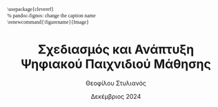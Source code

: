 ---
author:
 - Θεοφίλου Στυλιανός
author-genitive: Θεοφίλου Στυλιανού
author-mnr: 1072791
subject: Διπλωματική
title: Σχεδιασμός και Ανάπτυξη Ψηφιακού Παιχνιδιού Μάθησης
title-en: Design and Development of Digital Learning Game
date: Δεκέμβριος 2024
place: Πάτρα
school: Πολυτεχνική Σχολή
department: Ηλεκτρολόγων Μηχανικών \& Τεχνολογίας Υπολογιστών
supervisor: Σιντόρης Χρήστος, Ε.ΔΙ.Π.
commitee:
    - Σγάρμπας Κυριάκος, Καθηγητής
director:
abstract-el: Lorem ipsum dolor sit amet, consetetur sadipscing elitr, sed diam nonumy eirmod tempor invidunt ut labore et dolore magna aliquyam erat, sed diam voluptua. At vero eos et accusam et justo duo dolores et ea rebum. Stet clita kasd gubergren, no sea takimata sanctus est Lorem ipsum dolor sit amet. Lorem ipsum dolor sit amet, consetetur sadipscing elitr, sed diam nonumy eirmod tempor invidunt ut labore et dolore magna aliquyam erat, sed diam voluptua.
abstract-en: Lorem ipsum dolor sit amet, consetetur sadipscing elitr, sed diam nonumy eirmod tempor invidunt ut labore et dolore magna aliquyam erat, sed diam voluptua. At vero eos et accusam et justo duo dolores et ea rebum. Stet clita kasd gubergren, no sea takimata sanctus est Lorem ipsum dolor sit amet. Lorem ipsum dolor sit amet, consetetur sadipscing elitr, sed diam nonumy eirmod tempor invidunt ut labore et dolore magna aliquyam erat, sed diam voluptua.
acknowlegements: Lorem ipsum dolor sit amet, consetetur sadipscing elitr, sed diam nonumy eirmod tempor invidunt ut labore et dolore magna aliquyam erat, sed diam voluptua. At vero eos et accusam et justo duo dolores et ea rebum. Stet clita kasd gubergren, no sea takimata sanctus est Lorem ipsum dolor sit amet. Lorem ipsum dolor sit amet, consetetur sadipscing elitr, sed diam nonumy eirmod tempor invidunt ut labore et dolore magna aliquyam erat, sed diam voluptua.
keywords-el:
    - Μάθηση βασισμένη στο παιχνίδι
    - Κβαντική Υπολογιστική
    - Κβαντική Μηχανική
    - Παιχνίδι για κινητά
    - Flutter
keywords-en:
    - Game-based Learning
    - Quantum Computing
    - Quantum Mechanics
    - Mobile Game
    - Flutter
# lang: el-GR
lang: en-US
book: true
toc-own-page: true
toc: true
classoption:
    - twoside
titlepage: true
colorlinks: true
indent: true
header-includes:
    # - |
    #     ```{=latex}
    #     \usepackage{awesomebox}
    #     ```
    - |
        ```{=latex}
        \usepackage{cleveref}
        % pandoc-fignos: change the caption name
        \renewcommand{\figurename}{Image}
        ```
# \usepackage{caption}

pandoc-latex-environment:
    noteblock: [note]
    tipblock: [tip]
    warningblock: [warning]
    cautionblock: [caution]
    importantblock: [important]
titlepage-text-color: 0A0A0A
logo: images/uplogo.png
logo-stamp: images/logo-up-4color-stamp.jpg
signature: images/student-signature.png
listings-disable-line-numbers: false
disable-header-and-footer: false
# header-center: header-center
header-left: "\\hspace{1cm}"
header-right: "\\rightmark"
first-chapter: 1
biblatex: true
bibliography: bibliography/bibliography.bib
# reference-section-title: 'Βιβλιογραφία'
mainfont: "Linux Libertine O"
CJKmainfont: Noto Serif CJK SC
sansfont: "Linux Biolinum O"
monofont: "Ubuntu Mono"
lof: true # List of figures
lot: true # List of tables
# geometry: [a4paper, bindingoffset=0mm, inner=20mm, outer=20mm, top=20mm, bottom=20mm] # See https://ctan.org/pkg/geometry for more options
fignos-cleveref: False
fignos-plus-name: Image
fignos-star-name: Image
fignos-caption-name: Image
fignos-caption-separator: period
fignos-number-by-section: False
secnos-plus-name: Section
secnos-star-name: Section
caption-labelformat: original
tablenos-plus-name: Table
tablenos-star-name: Table
tablenos-caption-name: Table
---